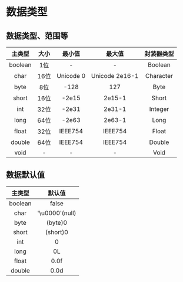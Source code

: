 # 数据类型  
## 数据类型、范围等  
| **主类型** | **大小** | **最小值** | **最大值** | **封装器类型** |  
| :----: | :----: | :----: | :----: | :----: |  
| boolean | 1位 | - | - | Boolean |  
| char | 16位 | Unicode 0 | Unicode 2e16-1 | Character |  
| byte | 8位 | -128 | 127 | Byte |  
| short | 16位 | -2e15 | 2e15-1 | Short |  
| int | 32位 | -2e31 | 2e31-1 | Integer |  
| long | 64位 | -2e63 | 2e63-1 | Long |  
| float | 32位 | IEEE754 | IEEE754 | Float |  
| double | 64位 | IEEE754 | IEEE754 | Double |  
| void | - | - | - | Void |  

## 数据默认值  
| **主类型** | **默认值** |
| :----: | :----: |
| boolean | false |
| char | '\u0000'(null) |
| byte | (byte)0 |
| short | (short)0 |
| int | 0 |
| long | 0L |
| float | 0.0f |
| double | 0.0d |

